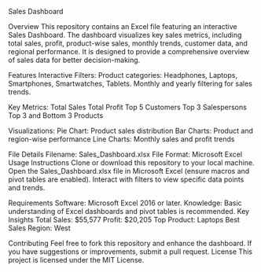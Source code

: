 Sales Dashboard

Overview
This repository contains an Excel file featuring an interactive Sales Dashboard. The dashboard visualizes key sales metrics, including total sales, profit, product-wise sales, monthly trends, customer data, and regional performance. It is designed to provide a comprehensive overview of sales data for better decision-making.

Features
Interactive Filters:
Product categories: Headphones, Laptops, Smartphones, Smartwatches, Tablets.
Monthly and yearly filtering for sales trends.

Key Metrics:
Total Sales
Total Profit
Top 5 Customers
Top 3 Salespersons
Top 3 and Bottom 3 Products


Visualizations:
Pie Chart: Product sales distribution
Bar Charts: Product and region-wise performance
Line Charts: Monthly sales and profit trends


File Details
Filename: Sales_Dashboard.xlsx
File Format: Microsoft Excel
Usage Instructions
Clone or download this repository to your local machine.
Open the Sales_Dashboard.xlsx file in Microsoft Excel (ensure macros and pivot tables are enabled).
Interact with filters to view specific data points and trends.


Requirements
Software: Microsoft Excel 2016 or later.
Knowledge: Basic understanding of Excel dashboards and pivot tables is recommended.
Key Insights
Total Sales: $55,577
Profit: $20,205
Top Product: Laptops
Best Sales Region: West


Contributing
Feel free to fork this repository and enhance the dashboard. If you have suggestions or improvements, submit a pull request.
License
This project is licensed under the MIT License.

